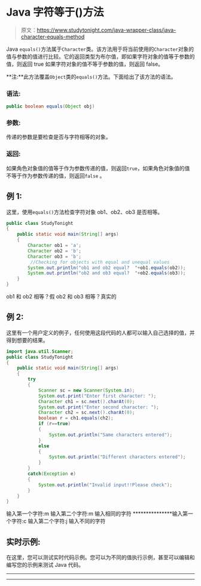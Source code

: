 # Java 字符等于()方法

> 原文：<https://www.studytonight.com/java-wrapper-class/java-character-equals-method>

Java `equals()`方法属于`Character`类。该方法用于将当前使用的`Character`对象的值与参数的值进行比较。它的返回类型为布尔值，即如果字符对象的值等于参数的值，则返回 true 如果字符对象的值不等于参数的值，则返回 false。

**注:**此方法覆盖`Object`类的`equals()`方法。下面给出了该方法的语法。

### 语法:

```java
public boolean equals(Object obj)
```

### 参数:

传递的参数是要检查是否与字符相等的对象。

### 返回:

如果角色对象值的值等于作为参数传递的值，则返回`true`，如果角色对象值的值不等于作为参数传递的值，则返回`false` 。

## 例 1:

这里，使用`equals()`方法检查字符对象 ob1、ob2、ob3 是否相等。

```java
public class StudyTonight 
{  
    public static void main(String[] args) 
    {          
        Character ob1 = 'a'; 
        Character ob2 = 'b'; 
        Character ob3 = 'b';           
         //Checking for objects with equal and unequal values
        System.out.println("ob1 and ob2 equal?  "+ob1.equals(ob2));  
        System.out.println("ob2 and ob3 equal?  "+ob2.equals(ob3));                      
    }  
} 
```

ob1 和 ob2 相等？假
ob2 和 ob3 相等？真实的

## 例 2:

这里有一个用户定义的例子，任何使用这段代码的人都可以输入自己选择的值，并得到想要的结果。

```java
import java.util.Scanner;  
public class StudyTonight 
{  
	public static void main(String[] args)
	{          
		try
		{
			Scanner sc = new Scanner(System.in);  
			System.out.print("Enter first character: ");  
			Character ch1 = sc.next().charAt(0);  
			System.out.print("Enter second character: ");  
			Character ch2 = sc.next().charAt(0);  
			boolean r = ch1.equals(ch2);  
			if (r==true)
			{               
				System.out.println("Same characters entered");  
			}  
			else
			{  
				System.out.println("Different characters entered");  
			}
		}
		catch(Exception e)
		{
			System.out.println("Invalid input!!Please check");
		}
	}  
} 
```

输入第一个字符:m
输入第二个字符:m
输入相同的字符
***************输入第一个字符:c
输入第二个字符:j
输入不同的字符

## 实时示例:

在这里，您可以测试实时代码示例。您可以为不同的值执行示例，甚至可以编辑和编写您的示例来测试 Java 代码。

* * *

* * *